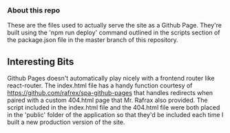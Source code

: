 ### About this repo

These are the files used to actually serve the site as a Github Page. They're built using the 'npm run deploy' command outlined in the scripts section of the package.json file in the master branch of this repository.

## Interesting Bits

Github Pages doesn't automatically play nicely with a frontend router like react-router. The index.html file has a handy function courtesy of https://github.com/rafrex/spa-github-pages that handles redirects when paired with a custom 404.html page that Mr. Rafrax also provided. The script included in the index.html file and the 404.html file were both placed in the 'public' folder of the application so that they'd be included each time I built a new production version of the site. 

